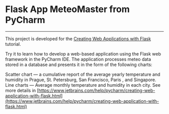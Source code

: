 # Flask App MeteoMaster from PyCharm

---

This project is developed for the [Creating Web Applications with Flask](https://www.jetbrains.com/help/pycharm/creating-web-application-with-flask.html) tutorial.

Try it to learn how to develop a web-based application using the Flask web framework in the PyCharm IDE. The application processes meteo data stored in a database and presents it in the form of the following charts:

Scatter chart — a cumulative report of the average yearly temperature and humidity in Prague, St. Petersburg, San Francisco, Paris , and Singapore.
Line charts — Average monthly temperature and humidity in each city.
See more details in [https://www.jetbrains.com/help/pycharm/creating-web-application-with-flask.html](https://www.jetbrains.com/help/pycharm/creating-web-application-with-flask.html)